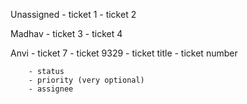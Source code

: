 Unassigned
    - ticket 1
    - ticket 2

Madhav
    - ticket 3
    - ticket 4

Anvi
    - ticket 7
    - ticket 9329
        - ticket title
        - ticket number

        - status
        - priority (very optional)
        - assignee